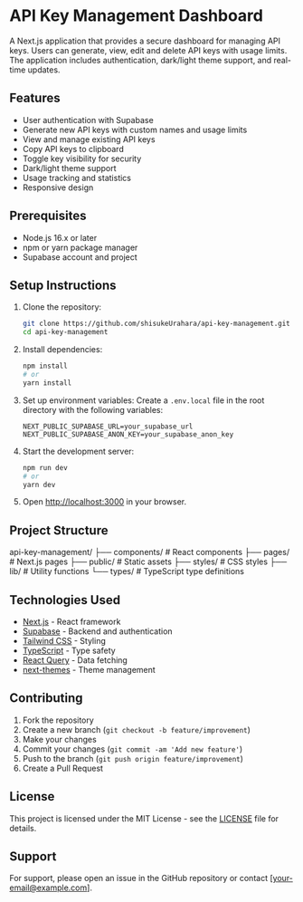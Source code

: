 # API Key Management Dashboard

A Next.js application that provides a secure dashboard for managing API keys. Users can generate, view, edit and delete API keys with usage limits. The application includes authentication, dark/light theme support, and real-time updates.

## Features

- User authentication with Supabase
- Generate new API keys with custom names and usage limits
- View and manage existing API keys
- Copy API keys to clipboard
- Toggle key visibility for security
- Dark/light theme support
- Usage tracking and statistics
- Responsive design

## Prerequisites

- Node.js 16.x or later
- npm or yarn package manager
- Supabase account and project

## Setup Instructions

1. Clone the repository:
   ```bash
   git clone https://github.com/shisukeUrahara/api-key-management.git
   cd api-key-management
   ```

2. Install dependencies:
   ```bash
   npm install
   # or
   yarn install
   ```

3. Set up environment variables:
   Create a `.env.local` file in the root directory with the following variables:
   ```
   NEXT_PUBLIC_SUPABASE_URL=your_supabase_url
   NEXT_PUBLIC_SUPABASE_ANON_KEY=your_supabase_anon_key
   ```

4. Start the development server:
   ```bash
   npm run dev
   # or
   yarn dev
   ```

5. Open [http://localhost:3000](http://localhost:3000) in your browser.

## Project Structure

api-key-management/
├── components/ # React components
├── pages/ # Next.js pages
├── public/ # Static assets
├── styles/ # CSS styles
├── lib/ # Utility functions
└── types/ # TypeScript type definitions


## Technologies Used

- [Next.js](https://nextjs.org/) - React framework
- [Supabase](https://supabase.com/) - Backend and authentication
- [Tailwind CSS](https://tailwindcss.com/) - Styling
- [TypeScript](https://www.typescriptlang.org/) - Type safety
- [React Query](https://react-query.tanstack.com/) - Data fetching
- [next-themes](https://github.com/pacocoursey/next-themes) - Theme management

## Contributing

1. Fork the repository
2. Create a new branch (`git checkout -b feature/improvement`)
3. Make your changes
4. Commit your changes (`git commit -am 'Add new feature'`)
5. Push to the branch (`git push origin feature/improvement`)
6. Create a Pull Request

## License

This project is licensed under the MIT License - see the [LICENSE](LICENSE) file for details.

## Support

For support, please open an issue in the GitHub repository or contact [your-email@example.com].



